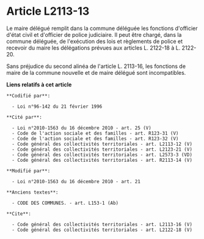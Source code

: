 # Article L2113-13

Le maire délégué remplit dans la commune déléguée les fonctions d'officier d'état civil et d'officier de police judiciaire.
Il peut être chargé, dans la commune déléguée, de l'exécution des lois et règlements de police et recevoir du maire les
délégations prévues aux articles L. 2122-18 à L. 2122-20. 

Sans préjudice du second alinéa de l'article L. 2113-16, les fonctions de maire de la commune nouvelle et de maire délégué
sont incompatibles.

**Liens relatifs à cet article**

	**Codifié par**:

	  - Loi n°96-142 du 21 février 1996

	**Cité par**:

	  - Loi n°2010-1563 du 16 décembre 2010 - art. 25 (V)
	  - Code de l'action sociale et des familles - art. R123-31 (V)
	  - Code de l'action sociale et des familles - art. R123-32 (V)
	  - Code général des collectivités territoriales - art. L2113-12 (V)
	  - Code général des collectivités territoriales - art. L2123-21 (V)
	  - Code général des collectivités territoriales - art. L2573-3 (VD)
	  - Code général des collectivités territoriales - art. R2113-14 (V)

	**Modifié par**:

	  - Loi n°2010-1563 du 16 décembre 2010 - art. 21

	**Anciens textes**:

	  - CODE DES COMMUNES. - art. L153-1 (Ab)

	**Cite**:

	  - Code général des collectivités territoriales - art. L2113-16 (V)
	  - Code général des collectivités territoriales - art. L2122-18 (V)
